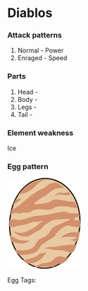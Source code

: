 # Diablos

### Attack patterns
1. Normal - Power
2. Enraged - Speed

### Parts
1. Head - 
2. Body - 
3. Legs - 
4. Tail - 

### Element weakness
Ice 

### Egg pattern
![image info](../assets/diablos.png)

Egg Tags: 